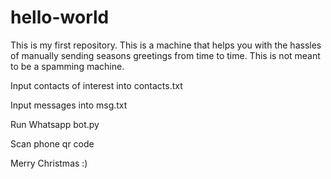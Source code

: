 # hello-world
This is my first repository. 
This is a machine that helps you with the hassles of manually sending seasons greetings from time to time.
This is not meant to be a spamming machine.

Input contacts of interest into contacts.txt

Input messages into msg.txt

Run Whatsapp bot.py

Scan phone qr code

Merry Christmas :)
